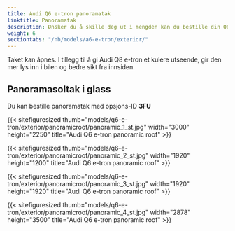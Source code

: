 ```yaml
---
title: Audi Q6 e-tron panoramatak
linktitle: Panoramatak
description: Ønsker du å skille deg ut i mengden kan du bestille din Q6 e-tron med panoramatak.
weight: 6
sectiontabs: "/nb/models/a6-e-tron/exterior/"
---
```

<!-- markdownlint-disable MD033 -->

Taket kan åpnes. I tillegg til å gi Audi Q8 e-tron et kulere utseende, gir den mer lys inn i bilen og bedre sikt fra innsiden.

## Panoramasoltak i glass

Du kan bestille panoramatak med opsjons-ID **3FU**



{{< sitefiguresized thumb="models/q6-e-tron/exterior/panoramicroof/panoramic_1_st.jpg" width="3000" height="2250" title="Audi Q6 e-tron panoramic roof" >}}


{{< sitefiguresized thumb="models/q6-e-tron/exterior/panoramicroof/panoramic_2_st.jpg" width="1920" height="1200" title="Audi Q6 e-tron panoramic roof" >}}


{{< sitefiguresized thumb="models/q6-e-tron/exterior/panoramicroof/panoramic_3_st.jpg" width="1920" height="1920" title="Audi Q6 e-tron panoramic roof" >}}


{{< sitefiguresized thumb="models/q6-e-tron/exterior/panoramicroof/panoramic_4_st.jpg" width="2878" height="3500" title="Audi Q6 e-tron panoramic roof" >}}